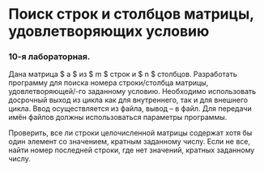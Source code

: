 # Поиск строк и столбцов матрицы, удовлетворяющих условию
### 10-я лабораторная.
Дана матрица $ a $ из $ m $ строк и $ n $ столбцов. Разработать программу для поиска номера строки/столбца матрицы, удовлетворяющей/-го заданному условию. Необходимо использовать досрочный выход из цикла как для внутреннего, так и для внешнего цикла. Ввод осуществляется из файла, вывод – в файл. Для передачи имён файлов должны использоваться параметры программы.

Проверить, все ли строки целочисленной матрицы содержат хотя бы один элемент со значением, кратным заданному числу. Если не все, найти номер последней строки, где нет значений, кратных заданному числу.
